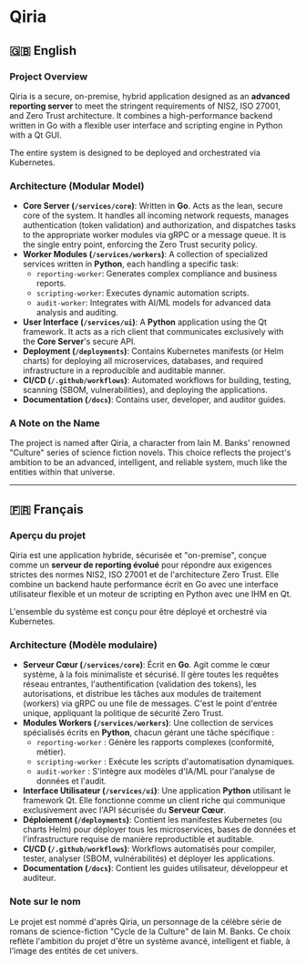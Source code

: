 # Qiria 

## 🇬🇧 English

### Project Overview

Qiria is a secure, on-premise, hybrid application designed as an **advanced reporting server** to meet the stringent requirements of NIS2, ISO 27001, and Zero Trust architecture. It combines a high-performance backend written in Go with a flexible user interface and scripting engine in Python with a Qt GUI.

The entire system is designed to be deployed and orchestrated via Kubernetes.

### Architecture (Modular Model)

- **Core Server (`/services/core`)**: Written in **Go**. Acts as the lean, secure core of the system. It handles all incoming network requests, manages authentication (token validation) and authorization, and dispatches tasks to the appropriate worker modules via gRPC or a message queue. It is the single entry point, enforcing the Zero Trust security policy.
- **Worker Modules (`/services/workers`)**: A collection of specialized services written in **Python**, each handling a specific task:
  - `reporting-worker`: Generates complex compliance and business reports.
  - `scripting-worker`: Executes dynamic automation scripts.
  - `audit-worker`: Integrates with AI/ML models for advanced data analysis and auditing.
- **User Interface (`/services/ui`)**: A **Python** application using the Qt framework. It acts as a rich client that communicates exclusively with the **Core Server**'s secure API.
- **Deployment (`/deployments`)**: Contains Kubernetes manifests (or Helm charts) for deploying all microservices, databases, and required infrastructure in a reproducible and auditable manner.
- **CI/CD (`/.github/workflows`)**: Automated workflows for building, testing, scanning (SBOM, vulnerabilities), and deploying the applications.
- **Documentation (`/docs`)**: Contains user, developer, and auditor guides.

### A Note on the Name

The project is named after Qiria, a character from Iain M. Banks' renowned "Culture" series of science fiction novels. This choice reflects the project's ambition to be an advanced, intelligent, and reliable system, much like the entities within that universe.

---

## 🇫🇷 Français

### Aperçu du projet

Qiria est une application hybride, sécurisée et "on-premise", conçue comme un **serveur de reporting évolué** pour répondre aux exigences strictes des normes NIS2, ISO 27001 et de l'architecture Zero Trust. Elle combine un backend haute performance écrit en Go avec une interface utilisateur flexible et un moteur de scripting en Python avec une IHM en Qt.

L'ensemble du système est conçu pour être déployé et orchestré via Kubernetes.

### Architecture (Modèle modulaire)

- **Serveur Cœur (`/services/core`)**: Écrit en **Go**. Agit comme le cœur système, à la fois minimaliste et sécurisé. Il gère toutes les requêtes réseau entrantes, l'authentification (validation des tokens), les autorisations, et distribue les tâches aux modules de traitement (workers) via gRPC ou une file de messages. C'est le point d'entrée unique, appliquant la politique de sécurité Zero Trust.
- **Modules Workers (`/services/workers`)**: Une collection de services spécialisés écrits en **Python**, chacun gérant une tâche spécifique :
  - `reporting-worker` : Génère les rapports complexes (conformité, métier).
  - `scripting-worker` : Exécute les scripts d'automatisation dynamiques.
  - `audit-worker` : S'intègre aux modèles d'IA/ML pour l'analyse de données et l'audit.
- **Interface Utilisateur (`/services/ui`)**: Une application **Python** utilisant le framework Qt. Elle fonctionne comme un client riche qui communique exclusivement avec l'API sécurisée du **Serveur Cœur**.
- **Déploiement (`/deployments`)**: Contient les manifestes Kubernetes (ou charts Helm) pour déployer tous les microservices, bases de données et l'infrastructure requise de manière reproductible et auditable.
- **CI/CD (`/.github/workflows`)**: Workflows automatisés pour compiler, tester, analyser (SBOM, vulnérabilités) et déployer les applications.
- **Documentation (`/docs`)**: Contient les guides utilisateur, développeur et auditeur.

### Note sur le nom

Le projet est nommé d'après Qiria, un personnage de la célèbre série de romans de science-fiction "Cycle de la Culture" de Iain M. Banks. Ce choix reflète l'ambition du projet d'être un système avancé, intelligent et fiable, à l'image des entités de cet univers.

